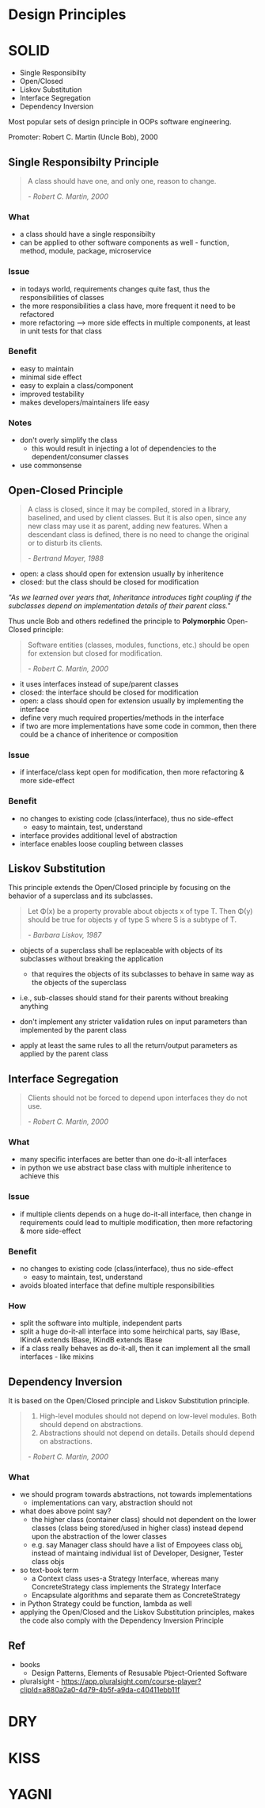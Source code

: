 # Design Principles

# SOLID

- Single Responsibilty
- Open/Closed
- Liskov Substitution
- Interface Segregation
- Dependency Inversion

Most popular sets of design principle in OOPs software engineering.

Promoter: Robert C. Martin (Uncle Bob), 2000

## Single Responsibilty Principle

> A class should have one, and only one, reason to change.
>
> _- Robert C. Martin, 2000_

### What
- a class should have a single responsibilty
- can be applied to other software components as well - function, method, module, package, microservice

### Issue
- in todays world, requirements changes quite fast, thus the responsibilities of classes
- the more responsibilities a class have, more frequent it need to be refactored
- more refactoring --> more side effects in multiple components, at least in unit tests for that class

### Benefit
- easy to maintain
- minimal side effect
- easy to explain a class/component
- improved testability
- makes developers/maintainers life easy

### Notes
- don't overly simplify the class
    - this would result in injecting a lot of dependencies to the dependent/consumer classes
- use commonsense

## Open-Closed Principle

> A class is closed, since it may be compiled, stored in a library, baselined, and used by client classes. But it is also open, since any new class may use it as parent, adding new features. When a descendant class is defined, there is no need to change the original or to disturb its clients.
>
> _- Bertrand Mayer, 1988_

- open: a class should open for extension usually by inheritence
- closed: but the class should be closed for modification

_"As we learned over years that, Inheritance introduces tight coupling if the subclasses depend on implementation details of their parent class."_

Thus uncle Bob and others redefined the principle to __Polymorphic__ Open-Closed principle:

> Software entities (classes, modules, functions, etc.) should be open for extension but closed for modification.
>
> _- Robert C. Martin, 2000_

- it uses interfaces instead of supe/parent classes
- closed: the interface should be closed for modification
- open: a class should open for extension usually by implementing the interface
- define very much required properties/methods in the interface
- if two are more implementations have some code in common, then there could be a chance of inheritence or composition

### Issue
- if interface/class kept open for modification, then more refactoring & more side-effect 

### Benefit
- no changes to existing code (class/interface), thus no side-effect
    - easy to maintain, test, understand
- interface provides additional level of abstraction
- interface enables loose coupling between classes

## Liskov Substitution

This principle extends the Open/Closed principle by focusing on the behavior of a superclass and its subclasses.

> Let Φ(x) be a property provable about objects x of type T. Then Φ(y) should be true for objects y of type S where S is a subtype of T.
>
>_- Barbara Liskov, 1987_

- objects of a superclass shall be replaceable with objects of its subclasses without breaking the application
    - that requires the objects of its subclasses to behave in same way as the objects of the superclass
- i.e., sub-classes should stand for their parents without breaking anything


- don't implement any stricter validation rules on input parameters than implemented by the parent class
- apply at least the same rules to all the return/output parameters as applied by the parent class

## Interface Segregation 

> Clients should not be forced to depend upon interfaces they do not use.
>
> _- Robert C. Martin, 2000_

### What 
- many specific interfaces are better than one do-it-all interfaces
- in python we use abstract base class with multiple inheritence to achieve this

### Issue
- if multiple clients depends on a huge do-it-all interface, then change in requirements could lead to multiple modification, then more refactoring & more side-effect 

### Benefit
- no changes to existing code (class/interface), thus no side-effect
    - easy to maintain, test, understand
- avoids bloated interface that define multiple responsibilities

### How
- split the software into multiple, independent parts
- split a huge do-it-all interface into some heirchical parts, say IBase, IKindA extends IBase, IKindB extends IBase 
- if a class really behaves as do-it-all, then it can implement all the small interfaces - like mixins

## Dependency Inversion

It is based on the Open/Closed principle and Liskov Substitution principle.

> 1. High-level modules should not depend on low-level modules. Both should depend on abstractions.  
> 2. Abstractions should not depend on details. Details should depend on abstractions.  
>
> _- Robert C. Martin, 2000_

### What

- we should program towards abstractions, not towards implementations
	- implementations can vary, abstraction should not
- what does above point say?
	- the higher class (container class) should not dependent on the lower classes (class being stored/used in higher class) instead depend upon the abstraction of the lower classes
	- e.g. say Manager class should have a list of Empoyees class obj, instead of maintaing individual list of Developer, Designer, Tester class objs
- so text-book term
	- a Context class uses-a Strategy Interface, whereas many ConcreteStrategy class implements the Strategy Interface
	- Encapsulate algorithms and separate them as ConcreteStrategy
- in Python Strategy could be function, lambda as well
- applying the Open/Closed and the Liskov Substitution principles, makes the code also comply with the Dependency Inversion Principle

## Ref
- books
	- Design Patterns, Elements of Resusable Pbject-Oriented Software
- pluralsight - https://app.pluralsight.com/course-player?clipId=a880a2a0-4d79-4b5f-a9da-c40411ebb11f

# DRY

# KISS

# YAGNI
